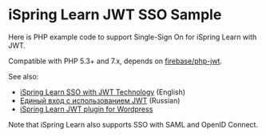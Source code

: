 # iSpring Learn JWT SSO Sample

Here is PHP example code to support Single-Sign On for iSpring Learn with JWT.

Compatible with PHP 5.3+ and 7.x, depends on [firebase/php-jwt](https://github.com/firebase/php-jwt).

See also:

* [iSpring Learn SSO with JWT Technology](https://www.ispringsolutions.com/articles/ispring-learn-sso-with-jwt-technology) (English)
* [Единый вход с использованием JWT](https://www.ispring.ru/articles/ediniy-vhod-s-ispolzovaniem-jwt) (Russian)
* [iSpring Learn JWT plugin for Wordpress](https://wordpress.org/plugins/ispring-learn-jwt/)

Note that iSpring Learn also supports SSO with SAML and OpenID Connect.
